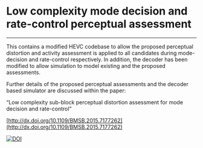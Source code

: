 # Low complexity mode decision and rate-control perceptual assessment
-----

This contains a modified HEVC codebase to allow the proposed perceptual distortion and activity assessment is applied to all candidates during mode-decision and rate-control respectively.
In addition, the decoder has been modified to allow simulation to model existing and the proposed assessments.

Further details of the proposed perceptual assessments and the decoder based simulator are discussed within the paper:

“Low complexity sub-block perceptual distortion assessment for mode decision and rate-control”

[http://dx.doi.org/10.1109/BMSB.2015.7177262](http://dx.doi.org/10.1109/BMSB.2015.7177262)

[![DOI](https://zenodo.org/badge/77138580.svg)](https://zenodo.org/badge/latestdoi/77138580)

